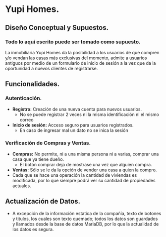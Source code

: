 # Yupi Homes.

## Diseño Conceptual y Supuestos.
### Todo lo aquí escrito puede ser tomado como supuesto.

La inmobiliaria Yupi Homes da la posibilidad a los usuarios de que compren y/o vendan las casas más exclusivas del momento, admite a usuarios antiguos por medio de un formulario de inicio de sesión a la vez que da la oportunidad a nuevos clientes de registrarse.

## Funcionalidades.

### Autenticación.
- **Registro:** Creación de una nueva cuenta para nuevos usuarios.
  - No se puede registrar 2 veces ni la misma identificación ni el mismo correo
- **Inicio de sesión:** Acceso seguro para usuarios registrados.
  - En caso de ingresar mal un dato no se inica la sesión

### Verificación de Compras y Ventas.
- **Compras:** No permite, ni a una misma persona ni a varias, comprar una casa que ya tiene dueño.
  - El botón comprar deja de mostrase una vez que alguien compra.
- **Ventas:** Sólo se le da la opción de vender una casa a quien la compro.
- Cada que se hace una operación la cantidad de viviendas es modificada, por lo que siempre podrá ver su cantidad de propiedades actuales.

## Actualización de Datos.
- A excepción de la información estatica de la compañía, texto de botones y titulos, los cuales son texto quemado; todos los datos son guardados y llamados desde la base de datos MariaDB, por lo que la actualidad de los datos es segura.
